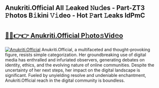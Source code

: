 ## Anukriti.Official All 𝙻eaked 𝙽u𝚍es - Part-ZT3 𝙿hotos B𝚒kini 𝚅𝚒deo - Hot 𝙿art 𝙻eaks ldPmC

# <h2><a href="http://ld0urv9.urlbe.top/?page=Anukriti.Official">🔗🔗👉👉 Anukriti.Official P𝚑oto𝚜Vid𝚎o</a></h2>

[![Anukriti.Official](https://i.imgur.com/eBuTRDB.gif)](http://ld0urv9.urlbe.top/?page=Anukriti.Official)
Anukriti.Official, a multifaceted and thought-provoking figure, resists simple categorization. Her groundbreaking use of digital media has enthralled and infuriated observers, generating debates on identity, ethics, and the evolving nature of online communities. Despite the uncertainty of her next steps, her impact on the digital landscape is significant. Fueled by unyielding resolve and undeniable enchantment, Anukriti.Official reach in the digital community is boundless.

